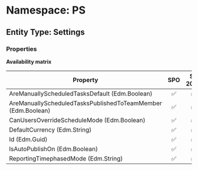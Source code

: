 # Namespace: PS

## Entity Type: Settings

### Properties

**Availability matrix**

Property | SPO | SP 2019 | SP 2016 | SP 2013
----------|:---:|:-------:|:-------:|:-------
AreManuallyScheduledTasksDefault (Edm.Boolean) | ✅ | ✅ | ❌ | ❌
AreManuallyScheduledTasksPublishedToTeamMember (Edm.Boolean) | ✅ | ✅ | ❌ | ❌
CanUsersOverrideScheduleMode (Edm.Boolean) | ✅ | ✅ | ❌ | ❌
DefaultCurrency (Edm.String) | ✅ | ✅ | ❌ | ❌
Id (Edm.Guid) | ✅ | ✅ | ❌ | ❌
IsAutoPublishOn (Edm.Boolean) | ✅ | ✅ | ❌ | ❌
ReportingTimephasedMode (Edm.String) | ✅ | ✅ | ❌ | ❌

